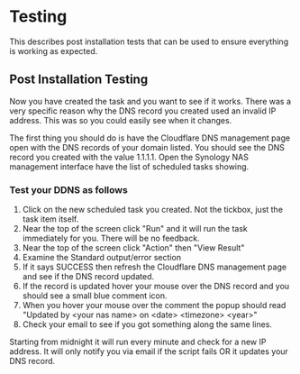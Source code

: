 # Testing
This describes post installation tests that can be used to ensure everything is working as expected.

## Post Installation Testing
Now you have created the task and you want to see if it works. There was a very specific reason why the DNS record you created used an invalid IP address. This was so you could easily see when it changes.

The first thing you should do is have the Cloudflare DNS management page open with the DNS records of your domain listed. You should see the DNS record you created with the value 1.1.1.1. Open the Synology NAS management interface have the list of scheduled tasks showing.

### Test your DDNS as follows
1. Click on the new scheduled task you created. Not the tickbox, just the task item itself.
2. Near the top of the screen click "Run" and it will run the task immediately for you. There will be no feedback.
3. Near the top of the screen click "Action" then "View Result"
4. Examine the Standard output/error section
5. If it says SUCCESS then refresh the Cloudflare DNS management page and see if the DNS record updated.
6. If the record is updated hover your mouse over the DNS record and you should see a small blue comment icon. 
7. When you hover your mouse over the comment the popup should read "Updated by \<your nas name\> on \<date\> \<timezone\> \<year\>"
8. Check your email to see if you got something along the same lines.

Starting from midnight it will run every minute and check for a new IP address. It will only notify you via email if the script fails OR it updates your DNS record.

